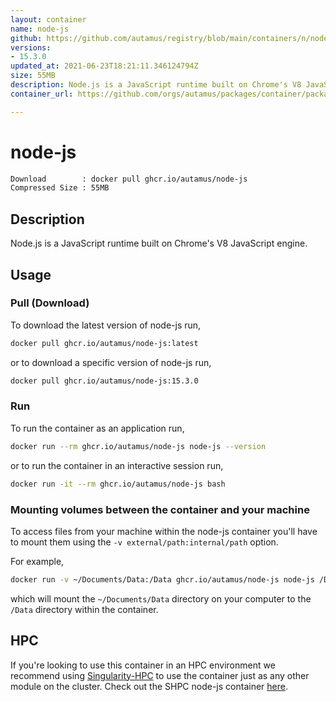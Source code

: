 ```yaml
---
layout: container
name: node-js
github: https://github.com/autamus/registry/blob/main/containers/n/node-js/spack.yaml
versions:
- 15.3.0
updated_at: 2021-06-23T18:21:11.346124794Z
size: 55MB
description: Node.js is a JavaScript runtime built on Chrome's V8 JavaScript engine.
container_url: https://github.com/orgs/autamus/packages/container/package/node-js

---
```

# node-js
```bash 
Download        : docker pull ghcr.io/autamus/node-js
Compressed Size : 55MB
```

## Description
Node.js is a JavaScript runtime built on Chrome's V8 JavaScript engine.

## Usage
### Pull (Download)
To download the latest version of node-js run,

```bash
docker pull ghcr.io/autamus/node-js:latest
```

or to download a specific version of node-js run,

```bash
docker pull ghcr.io/autamus/node-js:15.3.0
```
### Run
To run the container as an application run,
```bash
docker run --rm ghcr.io/autamus/node-js node-js --version
```

or to run the container in an interactive session run,
```bash
docker run -it --rm ghcr.io/autamus/node-js bash
```

### Mounting volumes between the container and your machine
To access files from your machine within the node-js container you'll have to mount them using the `-v external/path:internal/path` option.

For example,
```bash
docker run -v ~/Documents/Data:/Data ghcr.io/autamus/node-js node-js /Data/myData.csv
```
which will mount the `~/Documents/Data` directory on your computer to the `/Data` directory within the container.

## HPC
If you're looking to use this container in an HPC environment we recommend using [Singularity-HPC](https://singularity-hpc.readthedocs.io) to use the container just as any other module on the cluster. Check out the SHPC node-js container [here](https://singularityhub.github.io/singularity-hpc/r/ghcr.io-autamus-node-js/).